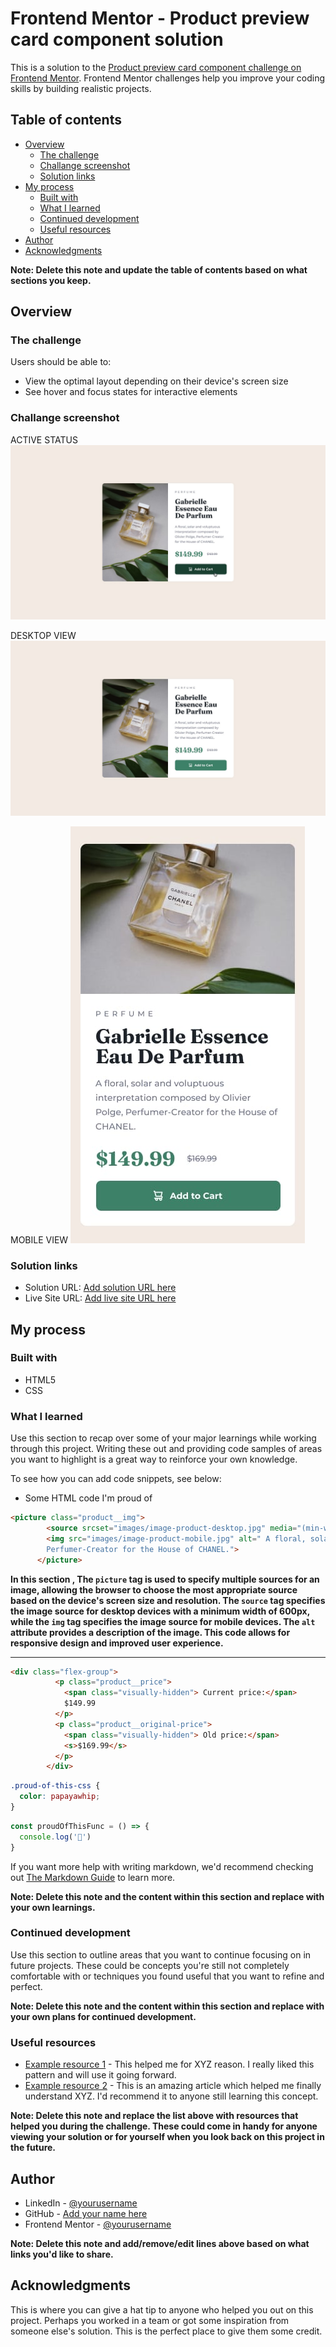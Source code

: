 # Frontend Mentor - Product preview card component solution

This is a solution to the [Product preview card component challenge on Frontend Mentor](https://www.frontendmentor.io/challenges/product-preview-card-component-GO7UmttRfa). Frontend Mentor challenges help you improve your coding skills by building realistic projects. 

## Table of contents

- [Overview](#overview)
  - [The challenge](#the-challenge)
  - [Challange screenshot](#Challange-screenshot)
  - [Solution links](#Solution-links)
- [My process](#my-process)
  - [Built with](#built-with)
  - [What I learned](#what-i-learned)
  - [Continued development](#continued-development)
  - [Useful resources](#useful-resources)
- [Author](#author)
- [Acknowledgments](#acknowledgments)

**Note: Delete this note and update the table of contents based on what sections you keep.**

## Overview

### The challenge

Users should be able to:

- View the optimal layout depending on their device's screen size
- See hover and focus states for interactive elements

###  Challange screenshot

ACTIVE STATUS ![](/design/active-states.jpg)

DESKTOP VIEW ![](/design/desktop-design.jpg)

MOBILE VIEW ![](/design/mobile-design.jpg)


### Solution links

- Solution URL: [Add solution URL here](https://your-solution-url.com)
- Live Site URL: [Add live site URL here](https://your-live-site-url.com)

## My process

### Built with

- HTML5 
- CSS



### What I learned

Use this section to recap over some of your major learnings while working through this project. Writing these out and providing code samples of areas you want to highlight is a great way to reinforce your own knowledge.

To see how you can add code snippets, see below:


 - Some HTML code I'm proud of    


```html
<picture class="product__img">
        <source srcset="images/image-product-desktop.jpg" media="(min-width:600px)">
        <img src="images/image-product-mobile.jpg" alt=" A floral, solar and voluptuous interpretation composed by Olivier Polge,
        Perfumer-Creator for the House of CHANEL.">
      </picture>
```
**In this section , The `picture` tag is used to specify multiple sources for an image, allowing the browser to choose the most appropriate source based on the device's screen size and resolution. The `source` tag specifies the image source for desktop devices with a minimum width of 600px, while the `img` tag specifies the image source for mobile devices. The `alt` attribute provides a description of the image. This code allows for responsive design and improved user experience.**
<hr>

```html
<div class="flex-group">
          <p class="product__price">
            <span class="visually-hidden"> Current price:</span>
            $149.99
          </p>
          <p class="product__original-price">
            <span class="visually-hidden"> Old price:</span>
            <s>$169.99</s>
          </p>
        </div>
```

```css
.proud-of-this-css {
  color: papayawhip;
}
```
```js
const proudOfThisFunc = () => {
  console.log('🎉')
}
```

If you want more help with writing markdown, we'd recommend checking out [The Markdown Guide](https://www.markdownguide.org/) to learn more.

**Note: Delete this note and the content within this section and replace with your own learnings.**

### Continued development

Use this section to outline areas that you want to continue focusing on in future projects. These could be concepts you're still not completely comfortable with or techniques you found useful that you want to refine and perfect.

**Note: Delete this note and the content within this section and replace with your own plans for continued development.**

### Useful resources

- [Example resource 1](https://www.example.com) - This helped me for XYZ reason. I really liked this pattern and will use it going forward.
- [Example resource 2](https://www.example.com) - This is an amazing article which helped me finally understand XYZ. I'd recommend it to anyone still learning this concept.

**Note: Delete this note and replace the list above with resources that helped you during the challenge. These could come in handy for anyone viewing your solution or for yourself when you look back on this project in the future.**

## Author


- LinkedIn - [@yourusername](https://www.twitter.com/yourusername)
- GitHub - [Add your name here](https://www.your-site.com)
- Frontend Mentor - [@yourusername](https://www.frontendmentor.io/profile/yourusername)

**Note: Delete this note and add/remove/edit lines above based on what links you'd like to share.**

## Acknowledgments

This is where you can give a hat tip to anyone who helped you out on this project. Perhaps you worked in a team or got some inspiration from someone else's solution. This is the perfect place to give them some credit.


